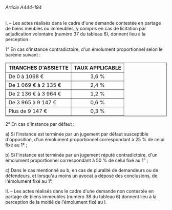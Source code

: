 ###### Article A444-194

I. – Les actes réalisés dans le cadre d'une demande contestée en partage de biens meubles ou immeubles, y compris en cas de licitation par adjudication volontaire (numéro 37 du tableau 6), donnent lieu à la perception :

1° En cas d'instance contradictoire, d'un émolument proportionnel selon le barème suivant :

<table border="1"><tbody>
 <tr>
  <th>TRANCHES D'ASSIETTE</th>
  <th>TAUX APPLICABLE</th>
 </tr>
 <tr>
  <td>De 0 à 1068 €</td>
  <td align="center">3,6 %</td>
 </tr>
 <tr>
  <td>De 1 069 € à 2 135 €</td>
  <td align="center">2,4 %</td>
 </tr>
 <tr>
  <td>De 2 136 € à 3 964 €</td>
  <td align="center">1,2 %</td>
 </tr>
 <tr>
  <td>De 3 965 à 9 147 €</td>
  <td align="center">0,6 %</td>
 </tr>
 <tr>
  <td>Plus de 9 147 €</td>
  <td align="center">0,3 %</td>
 </tr>
</tbody></table>

2° En cas d'instance par défaut :

a) Si l'instance est terminée par un jugement par défaut susceptible d'opposition, d'un émolument proportionnel correspondant à 25 % de celui fixé au 1° ;

b) Si l'instance est terminée par un jugement réputé contradictoire, d'un émolument proportionnel correspondant à 50 % de celui fixé au 1° ;

c) Dans le cas mentionné au b, en cas de pluralité de demandeurs ou de défendeurs, et lorsqu'au moins un avocat a déposé des conclusions, de l'émolument fixé au 1°.

II. – Les actes réalisés dans le cadre d'une demande non contestée en partage de biens immeubles (numéro 38 du tableau 6) donnent lieu à la perception de la moitié de l'émolument fixé au I.


